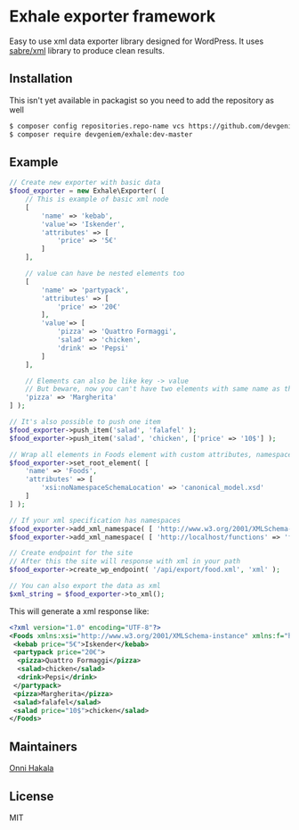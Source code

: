 # Exhale exporter framework
Easy to use xml data exporter library designed for WordPress. It uses [sabre/xml](http://sabre.io/xml/) library to produce clean results.

## Installation

This isn't yet available in packagist so you need to add the repository as well
```bash
$ composer config repositories.repo-name vcs https://github.com/devgeniem/exhale
$ composer require devgeniem/exhale:dev-master
```

## Example
```php
// Create new exporter with basic data
$food_exporter = new Exhale\Exporter( [
    // This is example of basic xml node
    [
        'name' => 'kebab',
        'value'=> 'Iskender',
        'attributes' => [
            'price' => '5€'
        ]
    ],

    // value can have be nested elements too
    [
        'name' => 'partypack',
        'attributes' => [
            'price' => '20€'
        ],
        'value'=> [
            'pizza' => 'Quattro Formaggi',
            'salad' => 'chicken',
            'drink' => 'Pepsi'
        ]
    ],

    // Elements can also be like key -> value
    // But beware, now you can't have two elements with same name as the other will get wiped out
    'pizza' => 'Margherita'
] );

// It's also possible to push one item
$food_exporter->push_item('salad', 'falafel' );
$food_exporter->push_item('salad', 'chicken', ['price' => '10$'] );

// Wrap all elements in Foods element with custom attributes, namespaces are also added into this location
$food_exporter->set_root_element( [
    'name' => 'Foods',
    'attributes' => [
        'xsi:noNamespaceSchemaLocation' => 'canonical_model.xsd'
    ]
] );

// If your xml specification has namespaces
$food_exporter->add_xml_namespace( [ 'http://www.w3.org/2001/XMLSchema-instance' => 'xsi' ] );
$food_exporter->add_xml_namespace( [ 'http://localhost/functions' => 'f' ] );

// Create endpoint for the site
// After this the site will response with xml in your path
$food_exporter->create_wp_endpoint( '/api/export/food.xml', 'xml' );

// You can also export the data as xml
$xml_string = $food_exporter->to_xml();
```

This will generate a xml response like:
```xml
<?xml version="1.0" encoding="UTF-8"?>
<Foods xmlns:xsi="http://www.w3.org/2001/XMLSchema-instance" xmlns:f="http://localhost/functions" xsi:noNamespaceSchemaLocation="canonical_model.xsd">
 <kebab price="5€">Iskender</kebab>
 <partypack price="20€">
  <pizza>Quattro Formaggi</pizza>
  <salad>chicken</salad>
  <drink>Pepsi</drink>
 </partypack>
 <pizza>Margherita</pizza>
 <salad>falafel</salad>
 <salad price="10$">chicken</salad>
</Foods>
```

## Maintainers
[Onni Hakala](https://github.com/onnimonni)

## License
MIT
